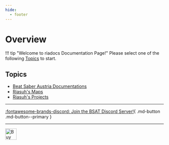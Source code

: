 ```yaml
---
hide:
  - footer
---
```


# Overview
!!! tip "Welcome to riadocs Documentation Page!"
    Please select one of the following [Topics](./index#topics) to start.

## Topics

* [Beat Saber Austria Documentations](./bsat_docs)
* [Riasuh's Maps](./ria_maps)
* [Riasuh's Projects](./ria_projects)

---  

[:fontawesome-brands-discord: Join the BSAT Discord Server!](https://discord.gg/TvRkNY2){ .md-button .md-button--primary }  

---  


<a href='https://ko-fi.com/N4N0EP4EF' target='_blank'><img height='36' style='border:0px;height:36px;' src='https://storage.ko-fi.com/cdn/brandasset/kofi_button_red.png' border='0' alt='Buy Me a Coffee at ko-fi.com' class="center"/></a>